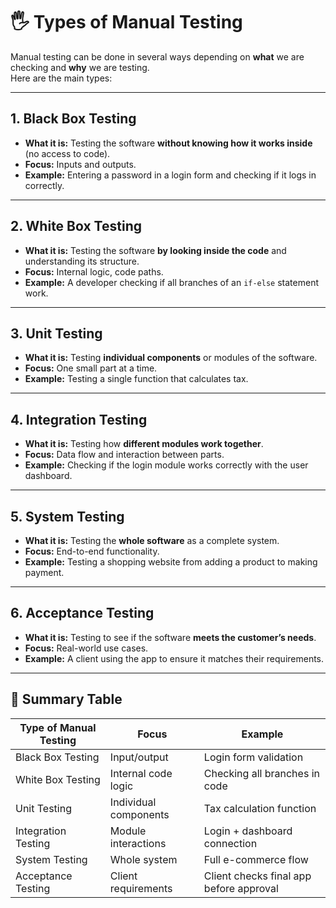 # 🖐️ Types of Manual Testing

Manual testing can be done in several ways depending on **what** we are checking and **why** we are testing.  
Here are the main types:

---

## 1. **Black Box Testing**
- **What it is:** Testing the software **without knowing how it works inside** (no access to code).
- **Focus:** Inputs and outputs.
- **Example:** Entering a password in a login form and checking if it logs in correctly.

---

## 2. **White Box Testing**
- **What it is:** Testing the software **by looking inside the code** and understanding its structure.
- **Focus:** Internal logic, code paths.
- **Example:** A developer checking if all branches of an `if-else` statement work.

---

## 3. **Unit Testing**
- **What it is:** Testing **individual components** or modules of the software.
- **Focus:** One small part at a time.
- **Example:** Testing a single function that calculates tax.

---

## 4. **Integration Testing**
- **What it is:** Testing how **different modules work together**.
- **Focus:** Data flow and interaction between parts.
- **Example:** Checking if the login module works correctly with the user dashboard.

---

## 5. **System Testing**
- **What it is:** Testing the **whole software** as a complete system.
- **Focus:** End-to-end functionality.
- **Example:** Testing a shopping website from adding a product to making payment.

---

## 6. **Acceptance Testing**
- **What it is:** Testing to see if the software **meets the customer’s needs**.
- **Focus:** Real-world use cases.
- **Example:** A client using the app to ensure it matches their requirements.

---

## 📌 Summary Table

| Type of Manual Testing | Focus                  | Example                                 |
|------------------------|------------------------|-----------------------------------------|
| Black Box Testing      | Input/output           | Login form validation                   |
| White Box Testing      | Internal code logic    | Checking all branches in code           |
| Unit Testing           | Individual components  | Tax calculation function                |
| Integration Testing    | Module interactions    | Login + dashboard connection            |
| System Testing         | Whole system           | Full e-commerce flow                    |
| Acceptance Testing     | Client requirements    | Client checks final app before approval |

